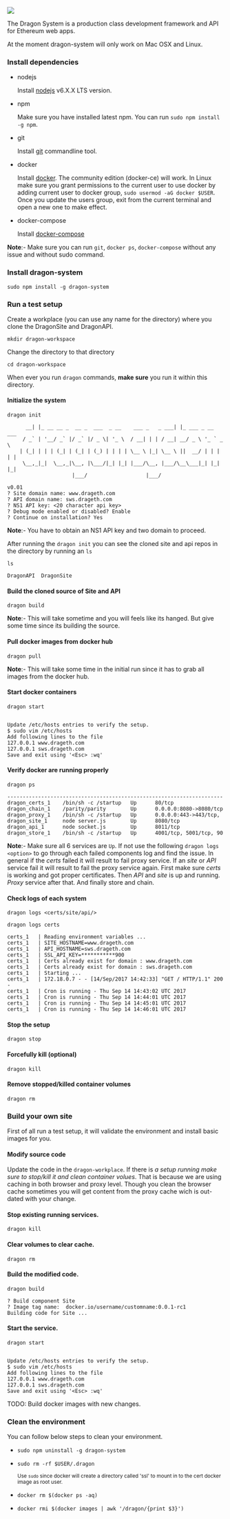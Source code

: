 ![](http://i.imgur.com/NjzAc7S.png)

The Dragon System is a production class development framework and API for Ethereum web apps.

At the moment dragon-system will only work on Mac OSX and Linux. 

### Install dependencies

- nodejs

   Install [nodejs](https://nodejs.org/en/download/package-manager/) v6.X.X LTS version.

- npm

   Make sure you have installed latest npm. You can run `sudo npm install -g npm`.

- git

   Install [git](https://git-scm.com/book/en/v2/Getting-Started-Installing-Git) commandline tool.

- docker

   Install [docker](https://docs.docker.com/engine/installation). The community edition (docker-ce) will work. In Linux make sure you grant permissions to the current user to use docker by adding current user to docker group, `sudo usermod -aG docker $USER`. Once you update the users group, exit from the current terminal and open a new one to make effect.

- docker-compose

   Install [docker-compose](https://docs.docker.com/compose/install)
   
**Note**:- Make sure you can run `git`, `docker ps`, `docker-compose` without any issue and without sudo command.

### Install dragon-system

`sudo npm install -g dragon-system`

### Run a test setup

Create a workplace (you can use any name for the directory) where you clone the DragonSite and DragonAPI.

`mkdir dragon-workspace`

Change the directory to that directory

`cd dragon-workspace`

When ever you run `dragon` commands, **make sure** you run it within this directory.

#### Initialize the system

`dragon init`

```         _                                             _                     
      __| |_ __ __ _  __ _  ___  _ __    ___ _   _ ___| |_ ___ _ __ ___      
     / _` | '__/ _` |/ _` |/ _ \| '_ \  / __| | | / __| __/ _ \ '_ ` _ \     
    | (_| | | | (_| | (_| | (_) | | | | \__ \ |_| \__ \ ||  __/ | | | | |    
     \__,_|_|  \__,_|\__, |\___/|_| |_| |___/\__, |___/\__\___|_| |_| |_|    
                     |___/                   |___/                           
                                                                   v0.01
? Site domain name: www.drageth.com
? API domain name: sws.drageth.com
? NS1 API key: <20 character api key>
? Debug mode enabled or disabled? Enable
? Continue on installation? Yes
```

**Note**:-  You have to obtain an NS1 API key and two domain to proceed. 

After running the `dragon init` you can see the cloned site and api repos in the directory by running an `ls`

`ls`

```[localhost dragon-workplace]$ ls
DragonAPI  DragonSite
```

#### Build the cloned source of Site and API

`dragon build`

**Note**:- This will take sometime and you will feels like its hanged. But give some time since its building the source.


#### Pull docker images from docker hub

`dragon pull`

**Note**:- This will take some time in the initial run since it has to grab all images from the docker hub.

#### Start docker containers

`dragon start`

```Starting up docker containers ... 

Update /etc/hosts entries to verify the setup.
$ sudo vim /etc/hosts
Add following lines to the file
127.0.0.1 www.drageth.com
127.0.0.1 sws.drageth.com
Save and exit using '<Esc> :wq'
```

#### Verify docker are running properly

`dragon ps`

```     Name               Command         State            Ports                                  
----------------------------------------------------------------------
dragon_certs_1    /bin/sh -c /startup   Up      80/tcp                                                                 
dragon_chain_1    /parity/parity        Up      0.0.0.0:8080->8080/tcp
dragon_proxy_1    /bin/sh -c /startup   Up      0.0.0.0:443->443/tcp, 
dragon_site_1     node server.js        Up      8080/tcp                                                               
dragon_api_1      node socket.js        Up      8011/tcp                                                               
dragon_store_1    /bin/sh -c /startup   Up      4001/tcp, 5001/tcp, 90
```

**Note**:- Make sure all 6 services are `Up`. If not use the following `dragon logs <option>` to go through each failed components log and find the issue. In general if the *certs* failed it will result to fail proxy service. If an *site* or *API* service fail it will result to fail the proxy service again. First make sure *certs* is working and got proper certificates. Then *API* and *site* is up and running. *Proxy* service after that. And finally store and chain. 

#### Check logs of each system

`dragon logs <certs/site/api/>`

`dragon logs certs`

```Attaching to dragon_certs_1
certs_1   | Reading environment variables ...
certs_1   | SITE_HOSTNAME=www.drageth.com
certs_1   | API_HOSTNAME=sws.drageth.com
certs_1   | SSL_API_KEY=***********900
certs_1   | Certs already exist for domain : www.drageth.com
certs_1   | Certs already exist for domain : sws.drageth.com
certs_1   | Starting ... 
certs_1   | 172.18.0.7 - - [14/Sep/2017 14:42:33] "GET / HTTP/1.1" 200 -
certs_1   | Cron is running - Thu Sep 14 14:43:02 UTC 2017
certs_1   | Cron is running - Thu Sep 14 14:44:01 UTC 2017
certs_1   | Cron is running - Thu Sep 14 14:45:01 UTC 2017
certs_1   | Cron is running - Thu Sep 14 14:46:01 UTC 2017
```

#### Stop the setup 

`dragon stop`

#### Forcefully kill (optional)

`dragon kill`

#### Remove stopped/killed container volumes

`dragon rm`

### Build your own site

First of all run a test setup, it will validate the environment and install basic images for you.

#### Modify source code

Update the code in the `dragon-workplace`. If there is *a setup running make sure to stop/kill it and clean container volues*. That is because we are using caching in both browser and proxy level. Though you clean the browser cache sometimes you will get content from the proxy cache wich is out-dated with your change.

#### Stop existing running services.

`dragon kill`

#### Clear volumes to clear cache.

`dragon rm`

#### Build the modified code.

`dragon build`

```[localhost DragonSite]$ dragon build
? Build component Site
? Image tag name:  docker.io/username/customname:0.0.1-rc1
Building code for Site ... 
```

#### Start the service.


`dragon start`

```Starting up docker containers ... 

Update /etc/hosts entries to verify the setup.
$ sudo vim /etc/hosts
Add following lines to the file
127.0.0.1 www.drageth.com
127.0.0.1 sws.drageth.com
Save and exit using '<Esc> :wq'
```

TODO: Build docker images with new changes.

### Clean the environment

You can follow below steps to clean your environment.

- `sudo npm uninstall -g dragon-system`

- `sudo rm -rf $USER/.dragon`

   <sup>Use `sudo` since docker will create a directory called 'ssl' to mount in to the cert docker image as root user.</sup>

- `docker rm $(docker ps -aq)`

- `docker rmi $(docker images | awk '/dragon/{print $3}')`

